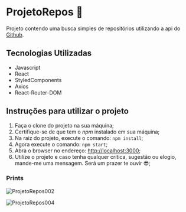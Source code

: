 # ProjetoRepos 🤖

Projeto contendo uma busca simples de repositórios utilizando a api do [Github](https://api.github.com).

## Tecnologias Utilizadas

* Javascript
* React
* StyledComponents
* Axios
* React-Router-DOM

## Instruções para utilizar o projeto

1. Faça o clone do projeto na sua máquina;
2. Certifique-se de que tem o *npm* instalado em sua máquina;
3. Na raiz do projeto, execute o comando: `npm install`;
4. Agora execute o comando: `npm start`;
5. Abra o browser no endereço: [http://localhost:3000](http://localhost:3000);
6. Utilize o projeto e caso tenha qualquer crítica, sugestão ou elogio, mande-me uma mensagem. Será um prazer te ouvir 😎;

### Prints

![ProjetoRepos002](https://user-images.githubusercontent.com/49405986/126415558-c6648e36-2197-4f19-b838-61625058d632.PNG)

![ProjetoRepos004](https://user-images.githubusercontent.com/49405986/126415822-5db3f490-735f-4f02-814e-f5037d868da3.PNG)
